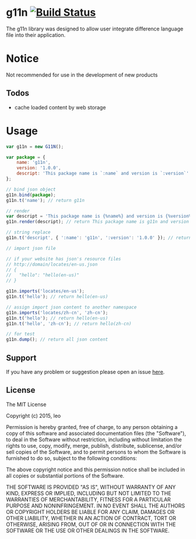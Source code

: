 # g11n [![Build Status](https://travis-ci.org/cswleocsw/g11n.svg?branch=master)](https://travis-ci.org/cswleocsw/g11n)
The g11n library was designed to allow user integrate difference language file into their application.

# Notice
Not recommended for use in the development of new products

## Todos
* cache loaded content by web storage

# Usage
```javascript
var g11n = new G11N();

var package = {
    name: 'g11n',
    version: '1.0.0',
    descript: 'This package name is `:name` and version is `:version`'
};

// bind json object
g11n.bind(package);
g11n.t('name'); // return g11n

// render
var descript = 'This package name is {%name%} and version is {%version%}';
g11n.render(descript); // return This package name is g11n and version is 1.0.0

// string replace
g11n.t('descript', { ':name': 'g11n', ':version': '1.0.0' }); // return This package name is `g11n` and version is `1.0.0`

// import json file

// if your website has json's resource files
// http://domain/locates/en-us.json
// {
//   "hello": "hello(en-us)"
// }

g11n.imports('locates/en-us');
g11n.t('hello'); // return hello(en-us)

// assign import json content to another namespace
g11n.imports('locates/zh-cn', 'zh-cn');
g11n.t('hello'); // return hello(en-us)
g11n.t('hello', 'zh-cn'); // return hello(zh-cn)

// for test
g11n.dump(); // return all json content

```

## Support
If you have any problem or suggestion please open an issue [here](https://github.com/cswleocsw/g11n/issues).

## License 

The MIT License

Copyright (c) 2015, leo

Permission is hereby granted, free of charge, to any person
obtaining a copy of this software and associated documentation
files (the "Software"), to deal in the Software without
restriction, including without limitation the rights to use,
copy, modify, merge, publish, distribute, sublicense, and/or sell
copies of the Software, and to permit persons to whom the
Software is furnished to do so, subject to the following
conditions:

The above copyright notice and this permission notice shall be
included in all copies or substantial portions of the Software.

THE SOFTWARE IS PROVIDED "AS IS", WITHOUT WARRANTY OF ANY KIND,
EXPRESS OR IMPLIED, INCLUDING BUT NOT LIMITED TO THE WARRANTIES
OF MERCHANTABILITY, FITNESS FOR A PARTICULAR PURPOSE AND
NONINFRINGEMENT. IN NO EVENT SHALL THE AUTHORS OR COPYRIGHT
HOLDERS BE LIABLE FOR ANY CLAIM, DAMAGES OR OTHER LIABILITY,
WHETHER IN AN ACTION OF CONTRACT, TORT OR OTHERWISE, ARISING
FROM, OUT OF OR IN CONNECTION WITH THE SOFTWARE OR THE USE OR
OTHER DEALINGS IN THE SOFTWARE.
